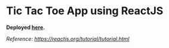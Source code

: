 <h1><b>Tic Tac Toe App using ReactJS</h1></b>

<b>Deployed <a href="https://niall-h.github.io/tic-tac-toe-app/" target="_blank" rel="noopener noreferrer">here</a>.</b>

_Reference: https://reactjs.org/tutorial/tutorial.html_
